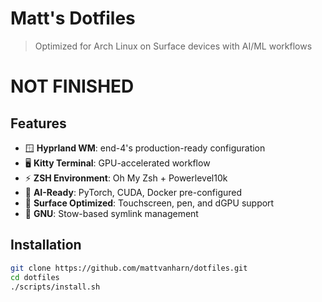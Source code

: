 # Matt's Dotfiles

> Optimized for Arch Linux on Surface devices with AI/ML workflows

# NOT FINISHED

## Features
- 🪟 **Hyprland WM**: end-4's production-ready configuration
- 🖥️ **Kitty Terminal**: GPU-accelerated workflow
- ⚡ **ZSH Environment**: Oh My Zsh + Powerlevel10k
- 🤖 **AI-Ready**: PyTorch, CUDA, Docker pre-configured
- 📱 **Surface Optimized**: Touchscreen, pen, and dGPU support
- 🔗 **GNU**: Stow-based symlink management

## Installation
```bash
git clone https://github.com/mattvanharn/dotfiles.git
cd dotfiles
./scripts/install.sh
